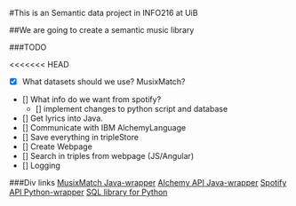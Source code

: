 #This is an Semantic data project in INFO216 at UiB

##We are going to create a semantic music library

###TODO

<<<<<<< HEAD
- [x] What datasets should we use? MusixMatch? 
- [] What info do we want from spotify?
    - [] implement changes to python script and database
- [] Get lyrics into Java.
- [] Communicate with IBM AlchemyLanguage
- [] Save everything in tripleStore
- [] Create Webpage
- [] Search in triples from webpage (JS/Angular)
- [] Logging

###Div links
[MusixMatch Java-wrapper](https://github.com/sachin-handiekar/jMusixMatch)
[Alchemy API Java-wrapper](https://github.com/kennycason/alchemyapi_java/tree/8-mavenize-and-refactoring)
[Spotify API Python-wrapper](https://github.com/plamere/spotipy)
[SQL library for Python](https://github.com/PyMySQL/PyMySQL)


